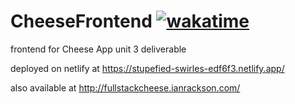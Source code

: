# CheeseFrontend [![wakatime](https://wakatime.com/badge/github/irackson/CheeseFrontend.svg)](https://wakatime.com/badge/github/irackson/CheeseFrontend)

frontend for Cheese App unit 3 deliverable

deployed on netlify at <https://stupefied-swirles-edf6f3.netlify.app/>

also available at <http://fullstackcheese.ianrackson.com/>
